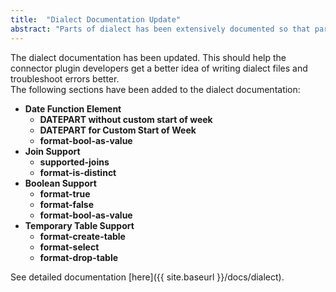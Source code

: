 ```yaml
---
title:  "Dialect Documentation Update"
abstract: "Parts of dialect has been extensively documented so that partners can troubleshoot errors in the connector."
---
```


The dialect documentation has been updated. This should help the connector plugin developers get a better idea of writing dialect files and troubleshoot errors better. <br/>
The following sections have been added to the dialect documentation:
- __Date Function Element__
    - __DATEPART without custom start of week__
    - __DATEPART for Custom Start of Week__
    - __format-bool-as-value__   
- __Join Support__
    - __supported-joins__
    - __format-is-distinct__
- __Boolean Support__
    - __format-true__
    - __format-false__
    - __format-bool-as-value__
- __Temporary Table Support__
    - __format-create-table__
    - __format-select__
    - __format-drop-table__  <br/>

See detailed documentation [here]({{ site.baseurl }}/docs/dialect).



